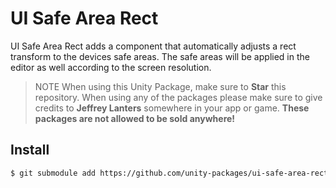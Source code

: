 # UI Safe Area Rect

UI Safe Area Rect adds a component that automatically adjusts a rect transform to the devices safe areas. The safe areas will be applied in the editor as well according to the screen resolution.

> NOTE When using this Unity Package, make sure to **Star** this repository. When using any of the packages please make sure to give credits to **Jeffrey Lanters** somewhere in your app or game. **These packages are not allowed to be sold anywhere!**

## Install

```sh
$ git submodule add https://github.com/unity-packages/ui-safe-area-rect Assets/packages/ui-safe-area-rect
```
 
